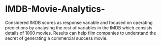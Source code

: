 # IMDB-Movie-Analytics-
Considered IMDB scores as response variable and focused on operating predictions by analysing the rest of variables in the IMDB which consists details of 1000 movies. Results can help film companies to understand the secret of generating a commercial success movie.
